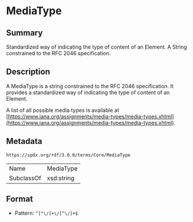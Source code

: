<!-- Automatically generated by spec-parser v2.1.0 on 2024-06-17T15:44:58.460830+00:00 -->
<!-- SPDX-License-Identifier: Community-Spec-1.0 -->

# MediaType

## Summary

Standardized way of indicating the type of content of an Element. A String
constrained to the RFC 2046 specification.


## Description

A MediaType is a string constrained to the RFC 2046 specification. It provides
a standardized way of indicating the type of content of an Element.

A list of all possible media types is available at
[https://www.iana.org/assignments/media-types/media-types.xhtml](https://www.iana.org/assignments/media-types/media-types.xhtml).


## Metadata

`https://spdx.org/rdf/3.0.0/terms/Core/MediaType`


| | |
|---|---|
| Name | MediaType |
| SubclassOf | xsd:string |




## Format

- Pattern: `^[^\/]+\/[^\/]+$`

